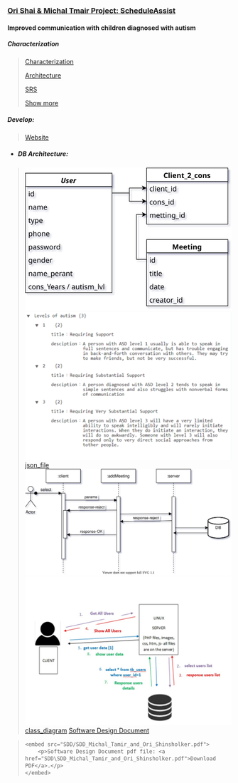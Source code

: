 
### [Ori Shai & Michal Tmair Project: ScheduleAssist](https://github.com/sholker/exercises_shenkar/tree/main/ScheduleAssist)

#### Improved	communication	with	children	diagnosed	with	autism

##### Characterization
>
> [Characterization](http://shenkar.html5-book.co.il/2020-2021/sr/dev_229/)
> 
>[Architecture](http://shenkar.html5-book.co.il/2020-2021/sr/dev_229/architechture.pdf)
>
> [SRS](http://shenkar.html5-book.co.il/2020-2021/sr/dev_229/srs.pdf)
>
> [Show more](https://app.moqups.com/qnFwytP1S5/view/page/a5993fc26)
 

##### Develop:
>[Website](http://se.shenkar.ac.il/students/2020-2021/web1/dev_222)

- ##### DB Architecture:
> ![ERD](SDD/ERD.svg)
> ![Json_Structure](SDD/json_structre.svg)
> [json_file](json_levels_autism.json)
> ![squence_diagram](SDD/sequence_diagram.svg)
> ![software_diagram](SDD/software_diagram.jpeg)
> [class_diagram](SDD/class_diagram.pdf)
> [Software Design Document](SDD\SDD_Michal_Tamir_and_Ori_Shinsholker.pdf)

> <object data="SDD/SDD_Michal_Tamir_and_Ori_Shinsholker.pdf" type="application/pdf" width="700px" height="700px">
    <embed src="SDD/SDD_Michal_Tamir_and_Ori_Shinsholker.pdf">
        <p>Software Design Document pdf file: <a href="SDD\SDD_Michal_Tamir_and_Ori_Shinsholker.pdf">Download PDF</a>.</p>
    </embed>
</object>

